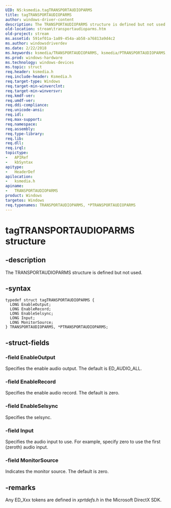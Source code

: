 ```yaml
---
UID: NS:ksmedia.tagTRANSPORTAUDIOPARMS
title: tagTRANSPORTAUDIOPARMS
author: windows-driver-content
description: The TRANSPORTAUDIOPARMS structure is defined but not used.
old-location: stream\transportaudioparms.htm
old-project: stream
ms.assetid: 591ef01a-1a89-454a-ab58-a76813a9d4c2
ms.author: windowsdriverdev
ms.date: 2/22/2018
ms.keywords: ksmedia/TRANSPORTAUDIOPARMS, ksmedia/PTRANSPORTAUDIOPARMS, TRANSPORTAUDIOPARMS structure [Streaming Media Devices], PTRANSPORTAUDIOPARMS structure pointer [Streaming Media Devices], *PTRANSPORTAUDIOPARMS, tagTRANSPORTAUDIOPARMS, vidcapstruct_f68139f5-186d-43da-8f9a-45d2af4f782b.xml, stream.transportaudioparms, PTRANSPORTAUDIOPARMS, TRANSPORTAUDIOPARMS
ms.prod: windows-hardware
ms.technology: windows-devices
ms.topic: struct
req.header: ksmedia.h
req.include-header: Ksmedia.h
req.target-type: Windows
req.target-min-winverclnt: 
req.target-min-winversvr: 
req.kmdf-ver: 
req.umdf-ver: 
req.ddi-compliance: 
req.unicode-ansi: 
req.idl: 
req.max-support: 
req.namespace: 
req.assembly: 
req.type-library: 
req.lib: 
req.dll: 
req.irql: 
topictype:
-	APIRef
-	kbSyntax
apitype:
-	HeaderDef
apilocation:
-	ksmedia.h
apiname:
-	TRANSPORTAUDIOPARMS
product: Windows
targetos: Windows
req.typenames: TRANSPORTAUDIOPARMS, *PTRANSPORTAUDIOPARMS
---
```


# tagTRANSPORTAUDIOPARMS structure


## -description


The TRANSPORTAUDIOPARMS structure is defined but not used.


## -syntax


````
typedef struct tagTRANSPORTAUDIOPARMS {
  LONG EnableOutput;
  LONG EnableRecord;
  LONG EnableSelsync;
  LONG Input;
  LONG MonitorSource;
} TRANSPORTAUDIOPARMS, *PTRANSPORTAUDIOPARMS;
````


## -struct-fields




### -field EnableOutput

Specifies the enable audio output. The default is ED_AUDIO_ALL.


### -field EnableRecord

Specifies the enable audio record. The default is zero.


### -field EnableSelsync

Specifies the selsync.


### -field Input

Specifies the audio input to use. For example, specify zero to use the first (zeroth) audio input.


### -field MonitorSource

Indicates the monitor source. The default is zero.


## -remarks



Any ED_Xxx tokens are defined in <i>xprtdefs.h</i> in the Microsoft DirectX SDK.



